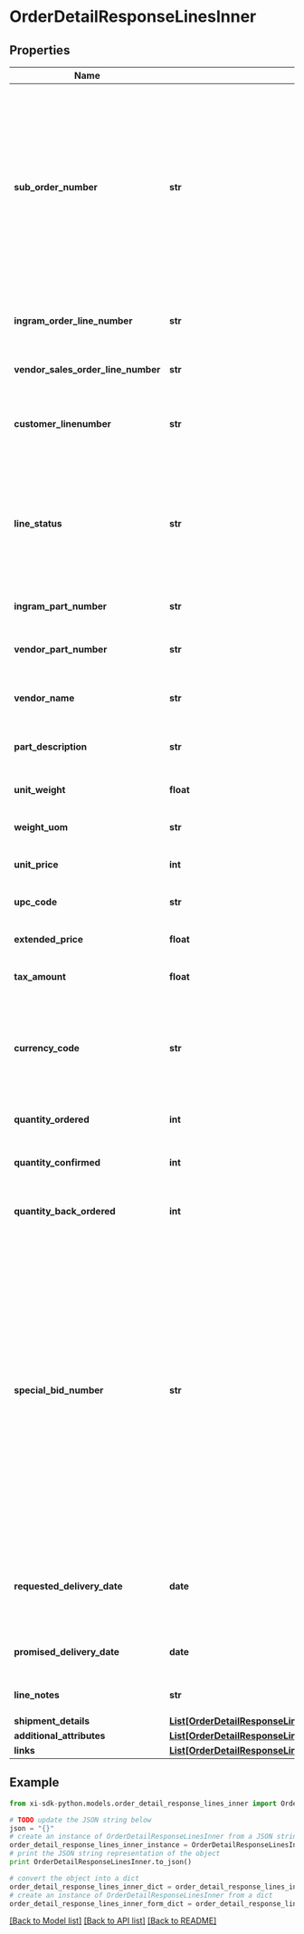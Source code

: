 # OrderDetailResponseLinesInner


## Properties

Name | Type | Description | Notes
------------ | ------------- | ------------- | -------------
**sub_order_number** | **str** | The sub order number. The two-digit prefix is the warehouse code of the warehouse nearest the reseller. The middle number is the order number. The two-digit suffix is the sub order number. | [optional] 
**ingram_order_line_number** | **str** | Unique Ingram Micro line number. Starts with 001. | [optional] 
**vendor_sales_order_line_number** | **str** | The vendor&#39;s sales order line number. | [optional] 
**customer_linenumber** | **str** | The reseller&#39;s line item number for reference in their system. | [optional] 
**line_status** | **str** | The status for the line item in the order. One of- Backordered, In Progress, Shipped, Delivered, Canceled, On Hold | [optional] 
**ingram_part_number** | **str** | Unique IngramMicro part number. | [optional] 
**vendor_part_number** | **str** | The vendor&#39;s part number for the line item. | [optional] 
**vendor_name** | **str** | The vendor&#39;s name for the part in their system. | [optional] 
**part_description** | **str** | The vendor&#39;s description of the part in their system. | [optional] 
**unit_weight** | **float** | The unit weight of the line item. | [optional] 
**weight_uom** | **str** | The unit of measure for the line item. | [optional] 
**unit_price** | **int** | The unit price of the line item. | [optional] 
**upc_code** | **str** | The UPC code of a product. | [optional] 
**extended_price** | **float** | Unit price X quantity for the line item. | [optional] 
**tax_amount** | **float** | The tax amount for the line item. | [optional] 
**currency_code** | **str** | The country-specific three character ISO 4217 currency code for the line item. | [optional] 
**quantity_ordered** | **int** | The quantity ordered of the line item. | [optional] 
**quantity_confirmed** | **int** | The quantity confirmed for the line item. | [optional] 
**quantity_back_ordered** | **int** | The quantity backordered for the line item. | [optional] 
**special_bid_number** | **str** | The line-level bid number provided to the reseller by the vendor for special pricing and discounts. Used to track the bid number in the case of split orders or where different line items have different bid numbers. Line-level bid numbers take precedence over header-level bid numbers. | [optional] 
**requested_delivery_date** | **date** | Reseller-requested delivery date. Delivery date is not guaranteed. | [optional] 
**promised_delivery_date** | **date** | The delivery date promised by IngramMicro. | [optional] 
**line_notes** | **str** | Line-level notes for the order. | [optional] 
**shipment_details** | [**List[OrderDetailResponseLinesInnerShipmentDetailsInner]**](OrderDetailResponseLinesInnerShipmentDetailsInner.md) |  | [optional] 
**additional_attributes** | [**List[OrderDetailResponseLinesInnerAdditionalAttributesInner]**](OrderDetailResponseLinesInnerAdditionalAttributesInner.md) |  | [optional] 
**links** | [**List[OrderDetailResponseLinesInnerLinksInner]**](OrderDetailResponseLinesInnerLinksInner.md) |  | [optional] 

## Example

```python
from xi-sdk-python.models.order_detail_response_lines_inner import OrderDetailResponseLinesInner

# TODO update the JSON string below
json = "{}"
# create an instance of OrderDetailResponseLinesInner from a JSON string
order_detail_response_lines_inner_instance = OrderDetailResponseLinesInner.from_json(json)
# print the JSON string representation of the object
print OrderDetailResponseLinesInner.to_json()

# convert the object into a dict
order_detail_response_lines_inner_dict = order_detail_response_lines_inner_instance.to_dict()
# create an instance of OrderDetailResponseLinesInner from a dict
order_detail_response_lines_inner_form_dict = order_detail_response_lines_inner.from_dict(order_detail_response_lines_inner_dict)
```
[[Back to Model list]](../README.md#documentation-for-models) [[Back to API list]](../README.md#documentation-for-api-endpoints) [[Back to README]](../README.md)


